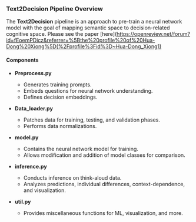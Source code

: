 ### Text2Decision Pipeline Overview

The **Text2Decision** pipeline is an approach to pre-train a neural network model with the goal of mapping semantic space to decision-related cognitive space. Please see the paper [here](https://openreview.net/forum?id=fEoemPDicz&referrer=%5Bthe%20profile%20of%20Hua-Dong%20Xiong%5D(%2Fprofile%3Fid%3D~Hua-Dong_Xiong1)


#### Components

- **Preprocess.py**
  - Generates training prompts.
  - Embeds questions for neural network understanding.
  - Defines decision embeddings.

- **Data_loader.py**
  - Patches data for training, testing, and validation phases.
  - Performs data normalizations.

- **model.py**
  - Contains the neural network model for training.
  - Allows modification and addition of model classes for comparison.

- **inference.py**
  - Conducts inference on think-aloud data.
  - Analyzes predictions, individual differences, context-dependence, and visualization.

- **util.py**
  - Provides miscellaneous functions for ML, visualization, and more.
